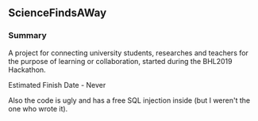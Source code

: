 ## ScienceFindsAWay

### Summary

A project for connecting university students, researches and teachers for the purpose of learning or collaboration, started during  the BHL2019 Hackathon.

Estimated Finish Date - Never

Also the code is ugly and has a free SQL injection inside (but I weren't the one who wrote it).
